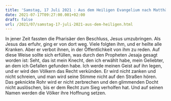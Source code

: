 ```yaml
---
title: 'Samstag, 17 Juli 2021 : Aus dem Heiligen Evangelium nach Matthäus - Mt 12,14-21.'
date: 2021-07-17T09:27:00.001+02:00
draft: false
url: /2021/07/samstag-17-juli-2021-aus-dem-heiligen.html
---
```


In jener Zeit fassten die Pharisäer den Beschluss, Jesus umzubringen. Als Jesus das erfuhr, ging er von dort weg. Viele folgten ihm, und er heilte alle Kranken. Aber er verbot ihnen, in der Öffentlichkeit von ihm zu reden. Auf diese Weise sollte sich erfüllen, was durch den Propheten Jesaja gesagt worden ist: Seht, das ist mein Knecht, den ich erwählt habe, mein Geliebter, an dem ich Gefallen gefunden habe. Ich werde meinen Geist auf ihn legen, und er wird den Völkern das Recht verkünden. Er wird nicht zanken und nicht schreien, und man wird seine Stimme nicht auf den Straßen hören. Das geknickte Rohr wird er nicht zerbrechen und den glimmenden Docht nicht auslöschen, bis er dem Recht zum Sieg verholfen hat. Und auf seinen Namen werden die Völker ihre Hoffnung setzen.